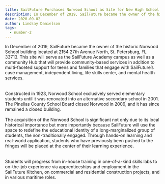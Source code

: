 ```yaml
---
title: SailFuture Purchases Norwood School as Site for New High School
description: In December of 2019, SailFuture became the owner of the historic Norwood School building located at 2154 27th Avenue North, St. Petersburg, FL 33713. 
date: 2020-09-02
author: Lindsay Danielson
tags:
  - number-2
---
```


In December of 2019, SailFuture became the owner of the historic Norwood School building located at 2154 27th Avenue North, St. Petersburg, FL 33713.  This site will serve as the SailFuture Academy campus as well as a community Hub that will provide community-based services in addition to  multi-faceted support for teens and families that engage with SailFuture’s case management, independent living, life skills center, and mental health services.  
<br><br>
Constructed in 1923, Norwood School exclusively served elementary students until it was renovated into an alternative secondary school in 2001.  The Pinellas County School Board closed Norwood in 2009, and it has since remained a closed building. 
<br><br>
The acquisition of the Norwood School is significant not only due to its local historical importance but more importantly because SailFuture will use the space to redefine the educational identity of a long-marginalized group of students, the non-traditionally engaged.  Through hands-on learning and real-world application, students who have previously been pushed to the fringes will be placed at the center of their learning experience.  
<br><br>
Students will progress from in-house training in one-of-a-kind skills labs to on-the-job experience via apprenticeships and employment in the SailFuture Kitchen, on commercial and residential construction projects, and in various maritime roles. 